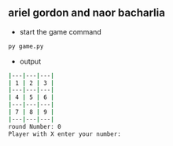 ## ariel gordon and naor bacharlia

* start the game command
```cmd
py game.py
```

* output

```cmd
|---|---|---|
| 1 | 2 | 3 |
|---|---|---|
| 4 | 5 | 6 |
|---|---|---|
| 7 | 8 | 9 |
|---|---|---|
round Number: 0
Player with X enter your number:
```
